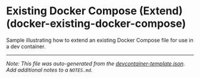 
# Existing Docker Compose (Extend) (docker-existing-docker-compose)

Sample illustrating how to extend an existing Docker Compose file for use in a dev container.





---

_Note: This file was auto-generated from the [devcontainer-template.json](https://github.com/gvatsal60/Fork_templates/blob/main/src/docker-existing-docker-compose/devcontainer-template.json).  Add additional notes to a `NOTES.md`._
